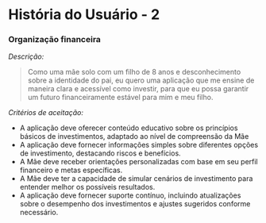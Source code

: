 # História do Usuário - 2

### Organização financeira

*Descrição:* 

> Como uma mãe solo com um filho de 8 anos e desconhecimento sobre a identidade do pai, eu quero uma aplicação que me ensine de maneira clara e acessível como investir, para que eu possa garantir um futuro financeiramente estável para mim e meu filho.


*Critérios de aceitação:*
* A aplicação deve oferecer conteúdo educativo sobre os princípios básicos de investimentos, adaptado ao nível de compreensão da Mãe
* A aplicação deve fornecer informações simples sobre diferentes opções de investimento, destacando riscos e benefícios.
* A Mãe deve receber orientações personalizadas com base em seu perfil financeiro e metas específicas.
* A Mãe deve ter a capacidade de simular cenários de investimento para entender melhor os possíveis resultados.
* A aplicação deve fornecer suporte contínuo, incluindo atualizações sobre o desempenho dos investimentos e ajustes sugeridos conforme necessário.